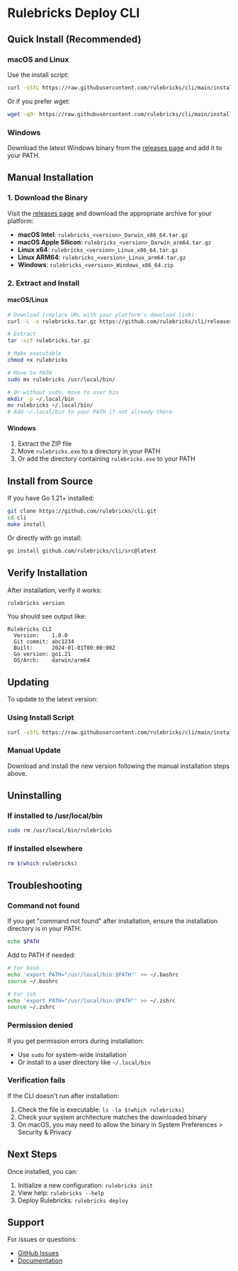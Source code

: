 # Rulebricks Deploy CLI

## Quick Install (Recommended)

### macOS and Linux

Use the install script:

```bash
curl -sSfL https://raw.githubusercontent.com/rulebricks/cli/main/install.sh | sh
```

Or if you prefer wget:

```bash
wget -qO- https://raw.githubusercontent.com/rulebricks/cli/main/install.sh | sh
```

### Windows

Download the latest Windows binary from the [releases page](https://github.com/rulebricks/cli/releases/latest) and add it to your PATH.

## Manual Installation

### 1. Download the Binary

Visit the [releases page](https://github.com/rulebricks/cli/releases/latest) and download the appropriate archive for your platform:

- **macOS Intel**: `rulebricks_<version>_Darwin_x86_64.tar.gz`
- **macOS Apple Silicon**: `rulebricks_<version>_Darwin_arm64.tar.gz`
- **Linux x64**: `rulebricks_<version>_Linux_x86_64.tar.gz`
- **Linux ARM64**: `rulebricks_<version>_Linux_arm64.tar.gz`
- **Windows**: `rulebricks_<version>_Windows_x86_64.zip`

### 2. Extract and Install

#### macOS/Linux

```bash
# Download (replace URL with your platform's download link)
curl -L -o rulebricks.tar.gz https://github.com/rulebricks/cli/releases/download/v1.0.0/rulebricks_1.0.0_Linux_x86_64.tar.gz

# Extract
tar -xzf rulebricks.tar.gz

# Make executable
chmod +x rulebricks

# Move to PATH
sudo mv rulebricks /usr/local/bin/

# Or without sudo, move to user bin
mkdir -p ~/.local/bin
mv rulebricks ~/.local/bin/
# Add ~/.local/bin to your PATH if not already there
```

#### Windows

1. Extract the ZIP file
2. Move `rulebricks.exe` to a directory in your PATH
3. Or add the directory containing `rulebricks.exe` to your PATH

## Install from Source

If you have Go 1.21+ installed:

```bash
git clone https://github.com/rulebricks/cli.git
cd cli
make install
```

Or directly with go install:

```bash
go install github.com/rulebricks/cli/src@latest
```

## Verify Installation

After installation, verify it works:

```bash
rulebricks version
```

You should see output like:
```
Rulebricks CLI
  Version:    1.0.0
  Git commit: abc1234
  Built:      2024-01-01T00:00:00Z
  Go version: go1.21
  OS/Arch:    darwin/arm64
```

## Updating

To update to the latest version:

### Using Install Script
```bash
curl -sSfL https://raw.githubusercontent.com/rulebricks/cli/main/install.sh | sh
```

### Manual Update
Download and install the new version following the manual installation steps above.

## Uninstalling

### If installed to /usr/local/bin
```bash
sudo rm /usr/local/bin/rulebricks
```

### If installed elsewhere
```bash
rm $(which rulebricks)
```

## Troubleshooting

### Command not found

If you get "command not found" after installation, ensure the installation directory is in your PATH:

```bash
echo $PATH
```

Add to PATH if needed:
```bash
# For bash
echo 'export PATH="/usr/local/bin:$PATH"' >> ~/.bashrc
source ~/.bashrc

# For zsh
echo 'export PATH="/usr/local/bin:$PATH"' >> ~/.zshrc
source ~/.zshrc
```

### Permission denied

If you get permission errors during installation:
- Use `sudo` for system-wide installation
- Or install to a user directory like `~/.local/bin`

### Verification fails

If the CLI doesn't run after installation:
1. Check the file is executable: `ls -la $(which rulebricks)`
2. Check your system architecture matches the downloaded binary
3. On macOS, you may need to allow the binary in System Preferences > Security & Privacy

## Next Steps

Once installed, you can:

1. Initialize a new configuration: `rulebricks init`
2. View help: `rulebricks --help`
3. Deploy Rulebricks: `rulebricks deploy`

## Support

For issues or questions:
- [GitHub Issues](https://github.com/rulebricks/cli/issues)
- [Documentation](https://github.com/rulebricks/cli#readme)
